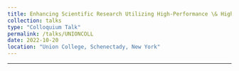 ```yaml
---
title: Enhancing Scientific Research Utilizing High-Performance \& High-Throughput Computing: An Overview With Uses In Nuclear \& Particle Physics
collection: talks
type: "Colloquium Talk"
permalink: /talks/UNIONCOLL
date: 2022-10-20
location: "Union College, Schenectady, New York"
---
```


_________________
